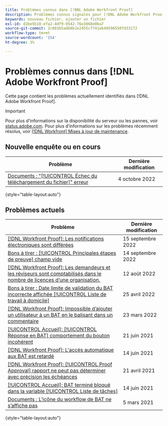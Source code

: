 ```yaml
---
title: Problèmes connus dans [!DNL Adobe Workfront Proof]
description: Problèmes connus signalés pour [!DNL Adobe Workfront Proof]
keywords: nouveau fichier, ajouter un fichier
exl-id: d2be5b10-efa2-4df9-9542-76e3868e0ba7
source-git-commit: 2c801b5adb0b1e2455cf741eb40596550fd33172
workflow-type: tm+mt
source-wordcount: '154'
ht-degree: 3%

---
```


# Problèmes connus dans [!DNL Adobe Workfront Proof]

Cette page contient les problèmes actuellement identifiés dans [!DNL Adobe Workfront Proof].

>[!IMPORTANT]
>
>Pour plus d’informations sur la disponibilité du serveur ou les pannes, voir [status.adobe.com](https://status.adobe.com). Pour plus d’informations sur les problèmes récemment résolus, voir [[!DNL Workfront] Mises à jour de maintenance](../maintenance/current-updates.md).

## Nouvelle enquête ou en cours

| Problème | Dernière modification |
|---|---|
| [Documents : &quot;[!UICONTROL Échec du téléchargement du fichier]&quot; erreur](known-issues-workfront/wf-documents-failed-to-upload-file.md) | 4 octobre 2022 |

{style=&quot;table-layout:auto&quot;}

## Problèmes actuels

| **Problème** | **Dernière modification** |
|-----------------------------------------------------------------------------------|-------------------|
| [[!DNL Workfront Proof]: Les notifications électroniques sont différées](known-issues-workfront-proof/proof-delays-receiving-email-notifications.md) | 15 septembre 2022 |
| [Bons à tirer : [!UICONTROL Principales étapes de preuve] champ vide](known-issues-workfront/wf-documents-stages-do-not-populate-on-proof.md) | 14 septembre 2022 |
| [[!DNL Workfront Proof]: Les demandeurs et les réviseurs sont comptabilisés dans le nombre de licences d’une organisation.](known-issues-workfront-proof/proof-requestor-reviewer-count-as-licenses.md) | 12 août 2022 |
| [Bons à tirer : Date limite de validation du BAT incorrecte affichée [!UICONTROL Liste de travail à domicile]](known-issues-workfront-proof/inaccurate-proof-approval-deadline-displayed.md) | 25 avril 2022 |
| [[!DNL Workfront Proof]: Impossible d’ajouter un utilisateur à un BAT en le balisant dans un commentaire](known-issues-workfront-proof/cannot-add-user-to-proof.md) | 23 mars 2022 |
| [[!UICONTROL Accueil]: [!UICONTROL Réponse en BAT] comportement du bouton incohérent](known-issues-workfront-proof/reply-in-proof-button-behavior-is-inconsistent.md) | 21 juin 2021 |
| [[!DNL Workfront Proof]: L&#39;accès automatique aux BAT est retardé](known-issues-workfront-proof/automatic-access-to-proofs-are-delayed.md) | 14 juin 2021 |
| [[!DNL Workfront Proof]: [!UICONTROL Proof Approval] rapport ne peut pas déterminer avec précision les échéances](known-issues-workfront-proof/proof-approval-report-cant-accurately-determine-deadlines.md) | 21 avril 2021 |
| [[!UICONTROL Accueil]: BAT terminé bloqué dans la variable [!UICONTROL Liste de tâches]](known-issues-workfront-proof/completed-proofs-stuck-in-the-work-list.md) | 14 juin 2021 |
| [Documents : L’icône du workflow de BAT ne s’affiche pas](known-issues-workfront-proof/proof-workflow-icon-is-not-displaying.md) | 5 mars 2021 |

{style=&quot;table-layout:auto&quot;}
